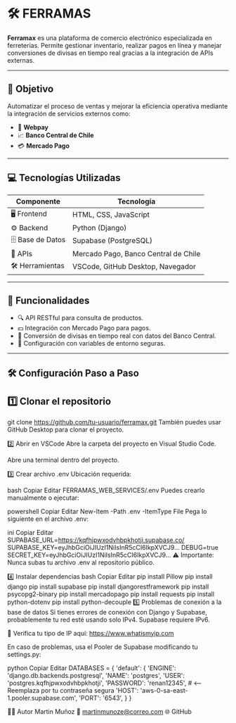 # 🛠️ FERRAMAS

**Ferramax** es una plataforma de comercio electrónico especializada en ferreterías. Permite gestionar inventario, realizar pagos en línea y manejar conversiones de divisas en tiempo real gracias a la integración de APIs externas.  

---

## 🎯 Objetivo

Automatizar el proceso de ventas y mejorar la eficiencia operativa mediante la integración de servicios externos como:

- 🏦 **Webpay**
- 📈 **Banco Central de Chile**
- 💳 **Mercado Pago**

---

## 💻 Tecnologías Utilizadas

| Componente     | Tecnología               |
|----------------|--------------------------|
| 🖥️ Frontend     | HTML, CSS, JavaScript     |
| ⚙️ Backend      | Python (Django)           |
| 🗄️ Base de Datos| Supabase (PostgreSQL)     |
| 🔌 APIs         | Mercado Pago, Banco Central de Chile |
| 🛠️ Herramientas | VSCode, GitHub Desktop, Navegador |

---

## 🚀 Funcionalidades

- 🔍 API RESTful para consulta de productos.
- 💵 Integración con Mercado Pago para pagos.
- 💱 Conversión de divisas en tiempo real con datos del Banco Central.
- 🔐 Configuración con variables de entorno seguras.

---

## 🛠️ Configuración Paso a Paso

## 1️⃣ Clonar el repositorio
git clone https://github.com/tu-usuario/ferramax.git
También puedes usar GitHub Desktop para clonar el proyecto.

2️⃣ Abrir en VSCode
Abre la carpeta del proyecto en Visual Studio Code.

Abre una terminal dentro del proyecto.

3️⃣ Crear archivo .env
Ubicación requerida:

bash
Copiar
Editar
FERRAMAS_WEB_SERVICES/.env
Puedes crearlo manualmente o ejecutar:

powershell
Copiar
Editar
New-Item -Path .env -ItemType File
Pega lo siguiente en el archivo .env:

ini
Copiar
Editar
SUPABASE_URL=https://kqfhjpwxodvhbpkhotji.supabase.co/
SUPABASE_KEY=eyJhbGciOiJIUzI1NiIsInR5cCI6IkpXVCJ9...
DEBUG=true
SECRET_KEY=eyJhbGciOiJIUzI1NiIsInR5cCI6IkpXVCJ9...
⚠️ Importante: Nunca subas tu archivo .env al repositorio público.

4️⃣ Instalar dependencias
bash
Copiar
Editar
pip install Pillow
pip install django
pip install supabase
pip install djangorestframework
pip install psycopg2-binary
pip install mercadopago
pip install requests
pip install python-dotenv
pip install python-decouple
5️⃣ Problemas de conexión a la base de datos
Si tienes errores de conexión con Django y Supabase, probablemente tu red esté usando solo IPv4. Supabase requiere IPv6.

🔗 Verifica tu tipo de IP aquí: https://www.whatismyip.com

En caso de problemas, usa el Pooler de Supabase modificando tu settings.py:

python
Copiar
Editar
DATABASES = {
    'default': {
        'ENGINE': 'django.db.backends.postgresql',
        'NAME': 'postgres',
        'USER': 'postgres.kqfhjpwxodvhbpkhotji',
        'PASSWORD': 'renan12345',  # <-- Reemplaza por tu contraseña segura
        'HOST': 'aws-0-sa-east-1.pooler.supabase.com',
        'PORT': '6543',
    }
}

🧑‍💻 Autor
Martin Muñoz
📧 martinmunoze@correo.com
🌐 GitHub

